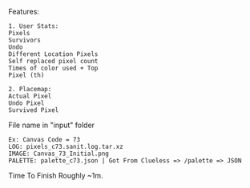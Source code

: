 Features:
```
1. User Stats:
Pixels
Survivors
Undo
Different Location Pixels
Self replaced pixel count
Times of color used + Top
Pixel (th)

2. Placemap:
Actual Pixel
Undo Pixel
Survived Pixel
```

File name in "input" folder
```
Ex: Canvas Code = 73
LOG: pixels_c73.sanit.log.tar.xz
IMAGE: Canvas_73_Initial.png
PALETTE: palette_c73.json | Got From Clueless => /palette => JSON
```

Time To Finish Roughly ~1m.
